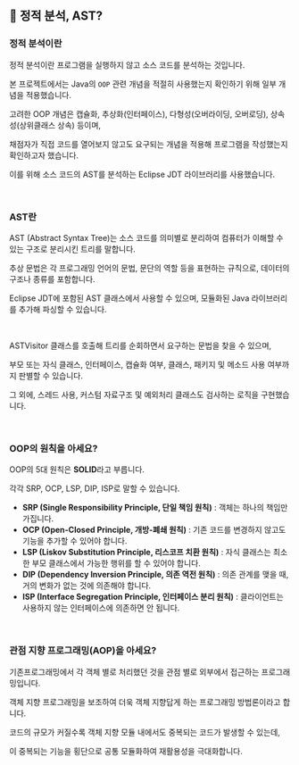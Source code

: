 ## 🤔 정적 분석, AST?

### 정적 분석이란
정적 분석이란 프로그램을 실행하지 않고 소스 코드를 분석하는 것입니다.

본 프로젝트에서는 Java의 `OOP` 관련 개념을 적절히 사용했는지 확인하기 위해 일부 개념을 적용했습니다.

고려한 OOP 개념은 캡슐화, 추상화(인터페이스), 다형성(오버라이딩, 오버로딩), 상속성(상위클래스 상속) 등이며,

채점자가 직접 코드를 열어보지 않고도 요구되는 개념을 적용해 프로그램을 작성했는지 확인하고자 했습니다.

이를 위해 소스 코드의 AST를 분석하는 Eclipse JDT 라이브러리를 사용했습니다.

<br>

### AST란
AST (Abstract Syntax Tree)는 소스 코드를 의미별로 분리하여 컴퓨터가 이해할 수 있는 구조로 분리시킨 트리를 말합니다.

추상 문법은 각 프로그래밍 언어의 문법, 문단의 역할 등을 표현하는 규칙으로, 데이터의 구조나 종류를 포함합니다.

Eclipse JDT에 포함된 AST 클래스에서 사용할 수 있으며, 모듈화된 Java 라이브러리를 추가해 파싱할 수 있습니다.

<br>

ASTVisitor 클래스를 호출해 트리를 순회하면서 요구하는 문법을 찾을 수 있으며,

부모 또는 자식 클래스, 인터페이스, 캡슐화 여부, 클래스, 패키지 및 메소드 사용 여부까지 판별할 수 있습니다.

그 외에, 스레드 사용, 커스텀 자료구조 및 예외처리 클래스도 검사하는 로직을 구현했습니다.

<br>

### OOP의 원칙을 아세요?
OOP의 5대 원칙은 <b>SOLID</b>라고 부릅니다.

각각 SRP, OCP, LSP, DIP, ISP로 말할 수 있습니다.

* <b>SRP (Single Responsibility Principle, 단일 책임 원칙)</b> : 객체는 하나의 책임만 가집니다.
* <b>OCP (Open-Closed Principle, 개방-폐쇄 원칙)</b> : 기존 코드를 변경하지 않고도 기능을 추가할 수 있어야 합니다.
* <b>LSP (Liskov Substitution Principle, 리스코프 치환 원칙)</b> : 자식 클래스는 최소한 부모 클래스에서 가능한 행위를 할 수 있어야 합니다.
* <b>DIP (Dependency Inversion Principle, 의존 역전 원칙)</b> : 의존 관계를 맺을 때, 거의 변화가 없는 것에 의존해야 합니다.
* <b>ISP (Interface Segregation Principle, 인터페이스 분리 원칙)</b> : 클라이언트는 사용하지 않는 인터페이스에 의존하면 안 됩니다.

<br>

### 관점 지향 프로그래밍(AOP)을 아세요?
기존프로그래밍에서 각 객체 별로 처리했던 것을 관점 별로 외부에서 접근하는 프로그래밍입니다.

객체 지향 프로그래밍을 보조하여 더욱 객체 지향답게 하는 프로그래밍 방법론이라고 합니다.

코드의 규모가 커질수록 객체 지향 모듈 내에서도 중복되는 코드가 발생할 수 있는데,

이 중복되는 기능을 횡단으로 공통 모듈화하여 재활용성을 극대화합니다.

